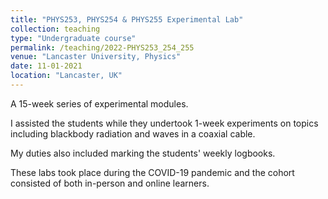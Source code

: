 ```yaml
---
title: "PHYS253, PHYS254 & PHYS255 Experimental Lab"
collection: teaching
type: "Undergraduate course"
permalink: /teaching/2022-PHYS253_254_255
venue: "Lancaster University, Physics"
date: 11-01-2021
location: "Lancaster, UK"
---
```


A 15-week series of experimental modules.

I assisted the students while they undertook 1-week experiments on topics including blackbody radiation and waves in a coaxial cable.

My duties also included marking the students' weekly logbooks.

These labs took place during the COVID-19 pandemic and the cohort consisted of both in-person and online learners.
